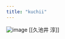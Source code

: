 ```yaml
---
title: "kuchii"
---
```


![image](https://gyazo.com/dc45e627142b2302d89cb8ed67094838/thumb/1000)
[[久池井 淳]]
